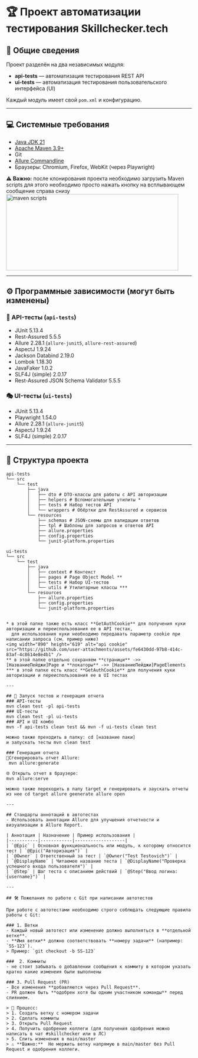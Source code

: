 # 🏆 Проект автоматизации тестирования Skillchecker.tech

## 📌 Общие сведения
Проект разделён на два независимых модуля:
- **api-tests** — автоматизация тестирования REST API  
- **ui-tests** — автоматизация тестирования пользовательского интерфейса (UI)  

Каждый модуль имеет свой `pom.xml` и конфигурацию.

---

## 💻 Системные требования

- [Java JDK 21](https://adoptium.net)  
- [Apache Maven 3.9+](https://maven.apache.org)  
- Git  
- [Allure Commandline](https://docs.qameta.io/allure/)  
- Браузеры: Chromium, Firefox, WebKit (через Playwright)  

⚠️ **Важно:**
после клонирования проекта необходимо загрузить Maven scripts
для этого необходимо просто нажать кнопку на всплывающем сообщение справа снизу
<img width="467" height="207" alt="maven scripts" src="https://github.com/user-attachments/assets/b6d899a9-5ba2-4f9a-9d55-bd6695c8529d" />

---

## ⚙️ Программные зависимости (могут быть изменены)

### 📡 API-тесты (`api-tests`)
- JUnit 5.13.4  
- Rest-Assured 5.5.5  
- Allure 2.28.1 (`allure-junit5`, `allure-rest-assured`)  
- AspectJ 1.9.24  
- Jackson Databind 2.19.0  
- Lombok 1.18.30  
- JavaFaker 1.0.2  
- SLF4J (simple) 2.0.17  
- Rest-Assured JSON Schema Validator 5.5.5  

### 🎭 UI-тесты (`ui-tests`)
- JUnit 5.13.4  
- Playwright 1.54.0  
- Allure 2.28.1 (`allure-junit5`)  
- AspectJ 1.9.24  
- SLF4J (simple) 2.0.17
  
---

## 📂 Структура проекта
```text
api-tests
└── src
    └── test
        ├── java
        │   ├── dto # DTO-классы для работы с API авторизации
        │   ├── helpers # Вспомогательные утилиты *
        │   ├── tests # Набор тестов API
        │   └── wrappers # Обёртки для RestAssured и сервисов
        └── resources
            ├── schemas # JSON-схемы для валидации ответов
            ├── tpl # Шаблоны для запросов и ответов API
            ├── allure.properties 
            ├── config.properties
            └── junit-platform.properties

ui-tests
└── src
    └── test
        ├── java
        │   ├── context # Контекст
        │   ├── pages # Page Object Model **
        │   ├── tests # Набор UI-тестов
        │   └── utils # Утилитарные классы ***
        └── resources
            ├── allure.properties
            ├── config.properties
            └── junit-platform.properties


* в этой папке также есть класс **GetAuthCookie** для получения куки авторизации и переиспользования ее в API тестах,
  для использования куки необходимо передавать параметр cookie при написании запроса (см. пример ниже)
<img width="890" height="619" alt="api cookie" src="https://github.com/user-attachments/assets/fe6430dd-97b8-414c-83af-4c8614e8e4b1" />
** в этой папке отдельно сохраняем **страници** ->> [НазваниеПейджи]Page и **локаторы** ->> [НазваниеПейджи]PageElements
*** в этой папке есть класс **GetAuthCookie** для получения куки авторизации и переиспользования ее в UI тестах
  
---

## 🚀 Запуск тестов и генерация отчета
### API-тесты
mvn clean test -pl api-tests 
### UI-тесты
mvn clean test -pl ui-tests
### API и UI комбо
mvn -f api-tests clean test && mvn -f ui-tests clean test 

можно также преходить в папку: cd [название паки]
и запускать тесты mvn clean test 

### Генерация отчета 
📄Сгенерировать отчет Allure:
 mvn allure:generate

🌐 Открыть отчет в браузере:
mvn allure:serve

можно также переходить в папу target и генерировать и заускать отчеты из нее cd target allure geenerate allure open

---

## Стандарты аннотаций в автотестах
- Использовать аннотации Allure для улучшения отчетности и визуализации в Allure Report.

| Аннотация | Назначение | Пример использования |
|-----------|------------|-------------------|
| `@Epic` | Основная функциональность или модуль, к которому относится тест | `@Epic("Авторизация")` |
| `@Owner` | Ответственный за тест | `@Owner("Test Testovich")` |
| `@DisplayName` | Читаемое название теста | `@DisplayName("Проверка успешного входа пользователя")` |
| `@Step` | Шаг теста с описанием действий | `@Step("Ввод логина: {username}")` |

---

## 🛠 Пожелания по работе с Git при написании автотестов

При работе с автотестами необходимо строго соблюдать следующие правила работы с Git:

### 1. Ветки
- Каждый новый автотест или изменение должно выполняться в **отдельной ветке**.
- **Имя ветки** должно соответствовать **номеру задачи** (например: `SS-123`).
> Пример: `git checkout -b SS-123`

###  2. Коммиты
- не стоит забывать о добавлении сообщения к коммиту в котором указать кратко какие изменеия были выполнены  

### 3. Pull Request (PR)
- Все изменения **добавляются через Pull Request**.
- PR должен быть **одобрен хотя бы одним участником команды** перед слиянием.
    
> 🔄 Процесс:  
> 1. Создать ветку с номером задачи  
> 2. Сделать коммиты  
> 3. Открыть Pull Request  
> 4. Получить одобрение коллеги (для получения одобрения можно написать в чат #skillchecker или в ЛС)  
> 5. Слить изменения в main/master
> ⚠️ **Важно:**  Не мержить ветку напрямую в main/master без Pull Request и одобрения коллеги.





